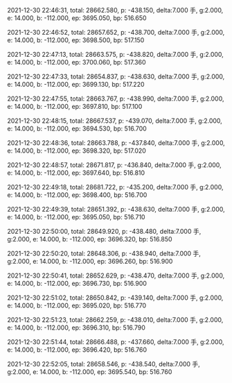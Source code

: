 2021-12-30 22:46:31, total: 28662.580, p: -438.150, delta:7.000 手, g:2.000, e: 14.000, b: -112.000, ep: 3695.050, bp: 516.650

2021-12-30 22:46:52, total: 28657.652, p: -438.700, delta:7.000 手, g:2.000, e: 14.000, b: -112.000, ep: 3698.500, bp: 517.150

2021-12-30 22:47:13, total: 28663.575, p: -438.820, delta:7.000 手, g:2.000, e: 14.000, b: -112.000, ep: 3700.060, bp: 517.360

2021-12-30 22:47:33, total: 28654.837, p: -438.630, delta:7.000 手, g:2.000, e: 14.000, b: -112.000, ep: 3699.130, bp: 517.220

2021-12-30 22:47:55, total: 28663.767, p: -438.990, delta:7.000 手, g:2.000, e: 14.000, b: -112.000, ep: 3697.810, bp: 517.100

2021-12-30 22:48:15, total: 28667.537, p: -439.070, delta:7.000 手, g:2.000, e: 14.000, b: -112.000, ep: 3694.530, bp: 516.700

2021-12-30 22:48:36, total: 28663.788, p: -437.840, delta:7.000 手, g:2.000, e: 14.000, b: -112.000, ep: 3698.320, bp: 517.020

2021-12-30 22:48:57, total: 28671.817, p: -436.840, delta:7.000 手, g:2.000, e: 14.000, b: -112.000, ep: 3697.640, bp: 516.810

2021-12-30 22:49:18, total: 28681.722, p: -435.200, delta:7.000 手, g:2.000, e: 14.000, b: -112.000, ep: 3698.400, bp: 516.700

2021-12-30 22:49:39, total: 28651.392, p: -438.630, delta:7.000 手, g:2.000, e: 14.000, b: -112.000, ep: 3695.050, bp: 516.710

2021-12-30 22:50:00, total: 28649.920, p: -438.480, delta:7.000 手, g:2.000, e: 14.000, b: -112.000, ep: 3696.320, bp: 516.850

2021-12-30 22:50:20, total: 28648.306, p: -438.940, delta:7.000 手, g:2.000, e: 14.000, b: -112.000, ep: 3696.260, bp: 516.900

2021-12-30 22:50:41, total: 28652.629, p: -438.470, delta:7.000 手, g:2.000, e: 14.000, b: -112.000, ep: 3696.730, bp: 516.900

2021-12-30 22:51:02, total: 28650.842, p: -439.140, delta:7.000 手, g:2.000, e: 14.000, b: -112.000, ep: 3695.020, bp: 516.770

2021-12-30 22:51:23, total: 28662.259, p: -438.010, delta:7.000 手, g:2.000, e: 14.000, b: -112.000, ep: 3696.310, bp: 516.790

2021-12-30 22:51:44, total: 28666.488, p: -437.660, delta:7.000 手, g:2.000, e: 14.000, b: -112.000, ep: 3696.420, bp: 516.760

2021-12-30 22:52:05, total: 28658.546, p: -438.540, delta:7.000 手, g:2.000, e: 14.000, b: -112.000, ep: 3695.540, bp: 516.760